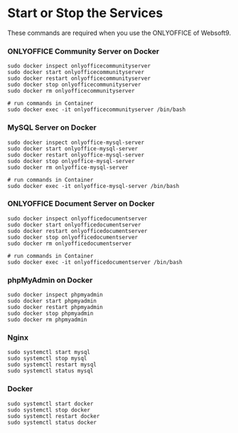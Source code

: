 # Start or Stop the Services

These commands are required when you use the ONLYOFFICE of Websoft9.

### ONLYOFFICE Community Server on Docker

```shell
sudo docker inspect onlyofficecommunityserver
sudo docker start onlyofficecommunityserver
sudo docker restart onlyofficecommunityserver
sudo docker stop onlyofficecommunityserver
sudo docker rm onlyofficecommunityserver

# run commands in Container
sudo docker exec -it onlyofficecommunityserver /bin/bash
```

### MySQL Server on Docker
```shell
sudo docker inspect onlyoffice-mysql-server
sudo docker start onlyoffice-mysql-server
sudo docker restart onlyoffice-mysql-server
sudo docker stop onlyoffice-mysql-server
sudo docker rm onlyoffice-mysql-server

# run commands in Container
sudo docker exec -it onlyoffice-mysql-server /bin/bash
```

### ONLYOFFICE Document Server on Docker

```shell
sudo docker inspect onlyofficedocumentserver
sudo docker start onlyofficedocumentserver
sudo docker restart onlyofficedocumentserver
sudo docker stop onlyofficedocumentserver
sudo docker rm onlyofficedocumentserver

# run commands in Container
sudo docker exec -it onlyofficedocumentserver /bin/bash
```

### phpMyAdmin on Docker
```shell
sudo docker inspect phpmyadmin
sudo docker start phpmyadmin
sudo docker restart phpmyadmin
sudo docker stop phpmyadmin
sudo docker rm phpmyadmin
```

### Nginx

```shell
sudo systemctl start mysql
sudo systemctl stop mysql
sudo systemctl restart mysql
sudo systemctl status mysql
```


### Docker
```shell
sudo systemctl start docker
sudo systemctl stop docker
sudo systemctl restart docker
sudo systemctl status docker
```

